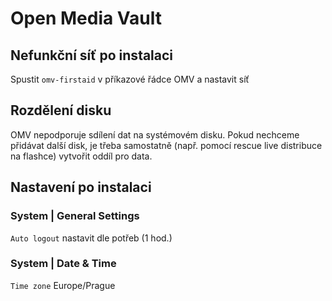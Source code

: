 # Open Media Vault
## Nefunkční síť po instalaci
Spustit `omv-firstaid` v příkazové řádce OMV a nastavit síť
## Rozdělení disku
OMV nepodporuje sdílení dat na systémovém disku.
Pokud nechceme přidávat další disk, je třeba samostatně (např. pomocí rescue live distribuce na flashce) vytvořit oddíl pro data.
## Nastavení po instalaci
### System | General Settings
`Auto logout` nastavit dle potřeb (1 hod.)
### System | Date & Time
`Time zone` Europe/Prague

